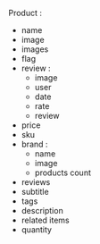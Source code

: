 Product :
- name
- image
- images
- flag
- review :
    - image
    - user
    - date
    - rate
    - review
- price
- sku
- brand :
    - name
    - image
    - products count
- reviews
- subtitle 
- tags
- description
- related items
- quantity